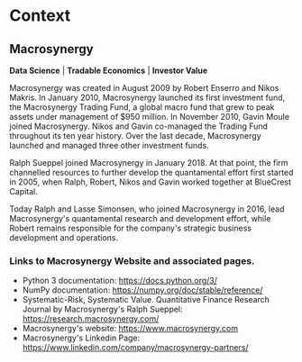 
# Context

## Macrosynergy 

**Data Science** | **Tradable Economics** | **Investor Value**

Macrosynergy was created in August 2009 by Robert Enserro and Nikos
Makris. In January 2010, Macrosynergy launched its first investment
fund, the Macrosynergy Trading Fund, a global macro fund that grew to
peak assets under management of \$950 million. In November 2010, Gavin
Moule joined Macrosynergy. Nikos and Gavin co-managed the Trading Fund
throughout its ten year history. Over the last decade, Macrosynergy
launched and managed three other investment funds.

Ralph Sueppel joined Macrosynergy in January 2018. At that point, the
firm channelled resources to further develop the quantamental effort
first started in 2005, when Ralph, Robert, Nikos and Gavin worked
together at BlueCrest Capital.

Today Ralph and Lasse Simonsen, who joined Macrosynergy in 2016, lead
Macrosynergy's quantamental research and development effort, while
Robert remains responsible for the company's strategic business
development and operations.

### Links to Macrosynergy Website and associated pages.

-   Python 3 documentation: <https://docs.python.org/3/>
-   NumPy documentation: <https://numpy.org/doc/stable/reference/>
-   Systematic-Risk, Systematic Value. Quantitative Finance Research
    Journal by Macrosynergy\'s Ralph Sueppel:
    <https://research.macrosynergy.com/>
-   Macrosynergy\'s website: <https://www.macrosynergy.com>
-   Macrosynergy\'s Linkedin Page:
    <https://www.linkedin.com/company/macrosynergy-partners/>
